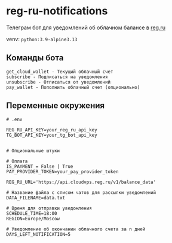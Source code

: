 # reg-ru-notifications
Телеграм бот для уведомлений об облачном балансе в [reg.ru](https://www.reg.ru/)

venv: `python:3.9-alpine3.13`

## Команды бота
```
get_cloud_wallet - Текущий облачный счет
subscribe - Подписаться на уведомления
unsubscribe - Отписаться от уведомлений
pay_wallet - Пополнить облачный счет (опционально)
```

## Переменные окружения
```dotenv
# .env

REG_RU_API_KEY=your_reg_ru_api_key
TG_BOT_API_KEY=your_tg_bot_api_key


# Опциональные штуки

# Оплата
IS_PAYMENT = False | True
PAY_PROVIDER_TOKEN=your_pay_provider_token

REG_RU_URL='https://api.cloudvps.reg.ru/v1/balance_data'

# Название файла с списом чатов для рассылки уведомлений
DATA_FILENAME=data.txt

# Время для отправки уведомления 
SCHEDULE_TIME=18:00
REGION=Europe/Moscow

# Уведомление об окончании облачного счета за n дней
DAYS_LEFT_NOTIFICATION=5
```